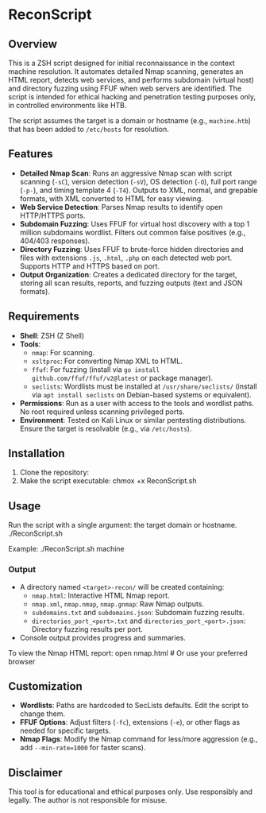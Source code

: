 # ReconScript

## Overview

This is a ZSH script designed for initial reconnaissance in the context machine resolution. It automates detailed Nmap scanning, generates an HTML report, detects web services, and performs subdomain (virtual host) and directory fuzzing using FFUF when web servers are identified. The script is intended for ethical hacking and penetration testing purposes only, in controlled environments like HTB.

The script assumes the target is a domain or hostname (e.g., `machine.htb`) that has been added to `/etc/hosts` for resolution.

## Features

- **Detailed Nmap Scan**: Runs an aggressive Nmap scan with script scanning (`-sC`), version detection (`-sV`), OS detection (`-O`), full port range (`-p-`), and timing template 4 (`-T4`). Outputs to XML, normal, and grepable formats, with XML converted to HTML for easy viewing.
- **Web Service Detection**: Parses Nmap results to identify open HTTP/HTTPS ports.
- **Subdomain Fuzzing**: Uses FFUF for virtual host discovery with a top 1 million subdomains wordlist. Filters out common false positives (e.g., 404/403 responses).
- **Directory Fuzzing**: Uses FFUF to brute-force hidden directories and files with extensions `.js`, `.html`, `.php` on each detected web port. Supports HTTP and HTTPS based on port.
- **Output Organization**: Creates a dedicated directory for the target, storing all scan results, reports, and fuzzing outputs (text and JSON formats).

## Requirements

- **Shell**: ZSH (Z Shell)
- **Tools**:
  - `nmap`: For scanning.
  - `xsltproc`: For converting Nmap XML to HTML.
  - `ffuf`: For fuzzing (install via `go install github.com/ffuf/ffuf/v2@latest` or package manager).
  - `seclists`: Wordlists must be installed at `/usr/share/seclists/` (install via `apt install seclists` on Debian-based systems or equivalent).
- **Permissions**: Run as a user with access to the tools and wordlist paths. No root required unless scanning privileged ports.
- **Environment**: Tested on Kali Linux or similar pentesting distributions. Ensure the target is resolvable (e.g., via `/etc/hosts`).

## Installation

1. Clone the repository:
2. Make the script executable: chmox +x ReconScript.sh

## Usage

Run the script with a single argument: the target domain or hostname.
./ReconScript.sh <target></target>

Example:
./ReconScript.sh machine

### Output

- A directory named `<target>-recon/` will be created containing:
  - `nmap.html`: Interactive HTML Nmap report.
  - `nmap.xml`, `nmap.nmap`, `nmap.gnmap`: Raw Nmap outputs.
  - `subdomains.txt` and `subdomains.json`: Subdomain fuzzing results.
  - `directories_port_<port>.txt` and `directories_port_<port>.json`: Directory fuzzing results per port.
- Console output provides progress and summaries.

To view the Nmap HTML report:
open nmap.html  # Or use your preferred browser


## Customization

- **Wordlists**: Paths are hardcoded to SecLists defaults. Edit the script to change them.
- **FFUF Options**: Adjust filters (`-fc`), extensions (`-e`), or other flags as needed for specific targets.
- **Nmap Flags**: Modify the Nmap command for less/more aggression (e.g., add `--min-rate=1000` for faster scans).


## Disclaimer

This tool is for educational and ethical purposes only. Use responsibly and legally. The author is not responsible for misuse.
